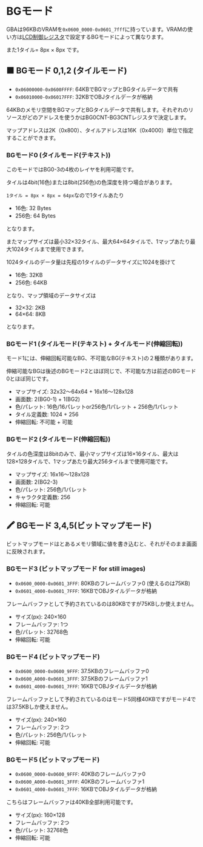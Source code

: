 # BGモード

GBAは96KBのVRAMを`0x0600_0000-0x0601_7fff`に持っています。VRAMの使い方は[LCD制御レジスタ](./lcd_control.md)で設定するBGモードによって異なります。

また1タイル= 8px × 8px です。

## 🟫 BGモード 0,1,2 (タイルモード)

- `0x06000000-0x0600FFFF`:  64KBでBGマップとBGタイルデータで共有
- `0x06010000-0x06017FFF`:  32KBでOBJタイルデータが格納

64KBのメモリ空間をBGマップとBGタイルデータで共有します。それぞれのリソースがどのアドレスを使うかはBG0CNT-BG3CNTレジスタで決定します。

マップアドレスは2K（0x800）、タイルアドレスは16K（0x4000）単位で指定することができます。

### BGモード0 (タイルモード(テキスト))

このモードではBG0-3の4枚のレイヤを利用可能です。

タイルは4bit(16色)または8bit(256色)の色深度を持つ場合があります。

`1タイル = 8px × 8px = 64px`なので1タイルあたり

- 16色: 32 Bytes
- 256色: 64 Bytes

となります。

またマップサイズは最小32×32タイル、最大64×64タイルで、1マップあたり最大1024タイルまで使用できます。

1024タイルのデータ量は先程の1タイルのデータサイズに1024を掛けて

- 16色: 32KB
- 256色: 64KB

となり、マップ領域のデータサイズは

- 32×32: 2KB
- 64×64: 8KB

となります。

### BGモード1 (タイルモード(テキスト) + タイルモード(伸縮回転))

モード1には、伸縮回転可能なBG、不可能なBG(テキスト)の２種類があります。

伸縮可能なBGは後述のBGモード2とほぼ同じで、不可能な方は前述のBGモード0とほぼ同じです。

- マップサイズ:	32x32～64x64 + 16x16～128x128
- 画面数:	2(BG0-1) + 1(BG2)
- 色/パレット:	16色/16パレットor256色/1パレット + 256色/1パレット
- タイル定義数:	1024 + 256
- 伸縮回転:	不可能 + 可能

### BGモード2 (タイルモード(伸縮回転))

タイルの色深度は8bitのみで、最小マップサイズは16×16タイル、最大は128×128タイルで、1マップあたり最大256タイルまで使用可能です。

- マップサイズ:	16x16～128x128
- 画面数:	2(BG2-3)
- 色/パレット:	256色/1パレット
- キャラクタ定義数:	256
- 伸縮回転:	可能

## 🖍 BGモード 3,4,5(ビットマップモード)

ビットマップモードはとあるメモリ領域に値を書き込むと、それがそのまま画面に反映されます。

### BGモード3 (ビットマップモード for still images)

- `0x0600_0000-0x0601_3FFF`:  80KBのフレームバッファ0 (使えるのは75KB)
- `0x0601_4000-0x0601_7FFF`:  16KBでOBJタイルデータが格納

フレームバッファとして予約されているのは80KBですが75KBしか使えません。

- サイズ(px): 240×160
- フレームバッファ: 1つ
- 色/パレット: 32768色
- 伸縮回転: 可能

### BGモード4 (ビットマップモード)

- `0x0600_0000-0x0600_9FFF`: 37.5KBのフレームバッファ0
- `0x0600_A000-0x0601_3FFF`: 37.5KBのフレームバッファ1
- `0x0601_4000-0x0601_7FFF`: 16KBでOBJタイルデータが格納

フレームバッファとして予約されているのはモード5同様40KBですがモード4では37.5KBしか使えません。

- サイズ(px): 240×160
- フレームバッファ: 2つ
- 色/パレット: 256色/1パレット
- 伸縮回転: 可能

### BGモード5 (ビットマップモード)

- `0x0600_0000-0x0600_9FFF`: 40KBのフレームバッファ0
- `0x0600_A000-0x0601_3FFF`: 40KBのフレームバッファ1
- `0x0601_4000-0x0601_7FFF`: 16KBでOBJタイルデータが格納

こちらはフレームバッファは40KB全部利用可能です。

- サイズ(px): 160×128
- フレームバッファ: 2つ
- 色/パレット: 32768色
- 伸縮回転: 可能

